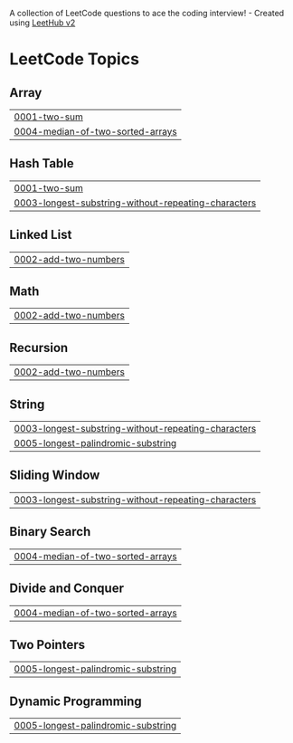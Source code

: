 A collection of LeetCode questions to ace the coding interview! - Created using [LeetHub v2](https://github.com/arunbhardwaj/LeetHub-2.0)
<!---LeetCode Topics Start-->
# LeetCode Topics
## Array
|  |
| ------- |
| [0001-two-sum](https://github.com/Shovik-2004/Leetcode-Answers/tree/master/0001-two-sum) |
| [0004-median-of-two-sorted-arrays](https://github.com/Shovik-2004/Leetcode-Answers/tree/master/0004-median-of-two-sorted-arrays) |
## Hash Table
|  |
| ------- |
| [0001-two-sum](https://github.com/Shovik-2004/Leetcode-Answers/tree/master/0001-two-sum) |
| [0003-longest-substring-without-repeating-characters](https://github.com/Shovik-2004/Leetcode-Answers/tree/master/0003-longest-substring-without-repeating-characters) |
## Linked List
|  |
| ------- |
| [0002-add-two-numbers](https://github.com/Shovik-2004/Leetcode-Answers/tree/master/0002-add-two-numbers) |
## Math
|  |
| ------- |
| [0002-add-two-numbers](https://github.com/Shovik-2004/Leetcode-Answers/tree/master/0002-add-two-numbers) |
## Recursion
|  |
| ------- |
| [0002-add-two-numbers](https://github.com/Shovik-2004/Leetcode-Answers/tree/master/0002-add-two-numbers) |
## String
|  |
| ------- |
| [0003-longest-substring-without-repeating-characters](https://github.com/Shovik-2004/Leetcode-Answers/tree/master/0003-longest-substring-without-repeating-characters) |
| [0005-longest-palindromic-substring](https://github.com/Shovik-2004/Leetcode-Answers/tree/master/0005-longest-palindromic-substring) |
## Sliding Window
|  |
| ------- |
| [0003-longest-substring-without-repeating-characters](https://github.com/Shovik-2004/Leetcode-Answers/tree/master/0003-longest-substring-without-repeating-characters) |
## Binary Search
|  |
| ------- |
| [0004-median-of-two-sorted-arrays](https://github.com/Shovik-2004/Leetcode-Answers/tree/master/0004-median-of-two-sorted-arrays) |
## Divide and Conquer
|  |
| ------- |
| [0004-median-of-two-sorted-arrays](https://github.com/Shovik-2004/Leetcode-Answers/tree/master/0004-median-of-two-sorted-arrays) |
## Two Pointers
|  |
| ------- |
| [0005-longest-palindromic-substring](https://github.com/Shovik-2004/Leetcode-Answers/tree/master/0005-longest-palindromic-substring) |
## Dynamic Programming
|  |
| ------- |
| [0005-longest-palindromic-substring](https://github.com/Shovik-2004/Leetcode-Answers/tree/master/0005-longest-palindromic-substring) |
<!---LeetCode Topics End-->